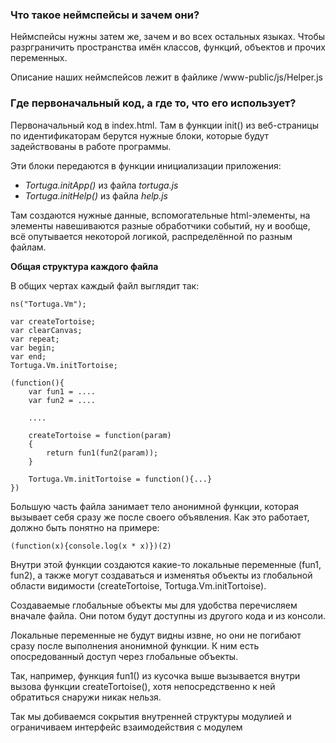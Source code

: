 ### Что такое неймспейсы и зачем они?

Неймспейсы нужны затем же, зачем и во всех остальных языках. Чтобы разрграничить пространства имён классов, функций, объектов и прочих переменных.

Описание наших неймспейсов лежит в файлике /www-public/js/Helper.js


### Где первоначальный код, а где то, что его использует?

Первоначальный код в index.html. Там в функции init() из веб-страницы
по идентификаторам берутся нужные блоки, которые будут
задействованы в работе программы.

Эти блоки передаются в функции инициализации приложения:
* *Tortuga.initApp()* из файла *tortuga.js*
* *Tortuga.initHelp()* из файла *help.js*

Там создаются нужные данные, вспомогательные html-элементы, 
на элементы навешиваются разные обработчики событий, 
ну и вообще, всё опутывается некоторой логикой, распределённой по разным файлам.

**Общая структура каждого файла**

В общих чертах каждый файл выглядит так:

    ns("Tortuga.Vm");

    var createTortoise;
    var clearCanvas;
    var repeat;
    var begin;
    var end;
    Tortuga.Vm.initTortoise;

    (function(){
    	var fun1 = ....
    	var fun2 = ....

    	....

    	createTortoise = function(param)
    	{
    		return fun1(fun2(param));
    	}

    	Tortuga.Vm.initTortoise = function(){...}
    })

Большую часть файла занимает тело анонимной функции,
которая вызывает себя сразу же после своего объявления.
Как это работает, должно быть понятно на примере:

    (function(x){console.log(x * x)})(2)

Внутри этой функции создаются какие-то локальные переменные (fun1, fun2),
а также могут создаваться и изменятья объекты из глобальной области видимости
(createTortoise, Tortuga.Vm.initTortoise).

Создаваемые глобальные объекты мы для удобства перечисляем вначале файла.
Они потом будут доступны из другого кода и из консоли.

Локальные переменные не будут видны извне, но они не погибают сразу после выполнения
анонимной функции. К ним есть опосредованный доступ через глобальные объекты.

Так, например, функция fun1() из кусочка выше
вызывается внутри вызова функции createTortoise(),
хотя непосредственно к ней обратиться снаружи никак нельзя.

Так мы добиваемся сокрытия внутренней структуры модулией 
и ограничиваем интерфейс взаимодействия с модулем